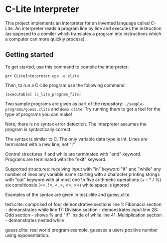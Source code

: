 # C-Lite Interpreter
This project implements an interpreter for an invented language called C-Lite. An interpreter reads a program line by line and executes the instruction (as opposed to a comiler which translates a program into instructions which a computer can more quickly process).

## Getting started
To get started, use this command to compile the interpreter:

```
g++ CLiteInterpreter.cpp -o clite
```

Then, to run a C-Lite program use the following command:

```
[executable] [c_lite_program_file]
```

Two sample programs are given as part of the repository: `./sample-programs/guess.clite` and `demo.clite`. Try running them to get a feel for the type of programs you can make!

Note, there is no syntax error detection. The interpreter
assumes the program is syntactically correct.

The syntax is similar to C. The only variable data type is int.
Lines are terminated with a new line, not ";"

Control structures if and while are terminated with "end"
keyword. Programs are terminated with the "exit" keyword.

Supported structures:
  receiving input with "in" keyword
  "if" and "while"
  any number of lines
  any variable name starting with a character
  printing strings with "out" keyword with at most one \n
  five arithmetic operations (+ - * / %)
  six conditionals (==, !=, <, >, <=, >=)
  white space is ignored

Examples of the syntax are given in test.clite and guess.clite.

test.clite: comprised of four demonstrative sections
  line  1: Fibonacci section - demonstrates while
  line 17: Division section - demonstrates input
  line 28: Odd section - shows % and "if" inside of while
  line 41: Multiplication section - demonstrates nested while

guess.clite: real world program example. guesses a users
  positive number using exponentiation.
